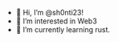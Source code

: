 - 👋 Hi, I’m @sh0nti23!  
- 👀 I’m interested in Web3  
- 🌱 I’m currently learning rust. 

<!---
sh0nti23/sh0nti23 is a ✨ special ✨ repository because its `README.md` (this file) appears on your GitHub profile.
You can click the Preview link to take a look at your changes.
--->
 
